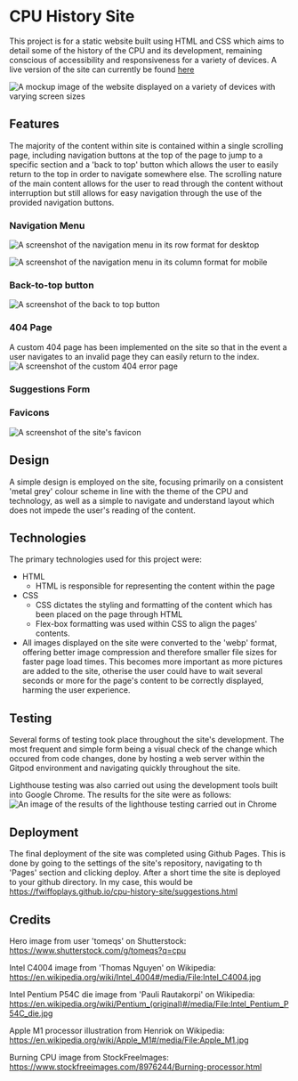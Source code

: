 # CPU History Site

This project is for a static website built using HTML and CSS which aims to detail some of the history of the CPU and its development, remaining conscious of accessibility and responsiveness for a variety of devices.
A live version of the site can currently be found [here](https://fwiffoplays.github.io/cpu-history-site/)

![A mockup image of the website displayed on a variety of devices with varying screen sizes](assets/images/readme/Mockup.webp)
## Features

The majority of the content within site is contained within a single scrolling page, including navigation buttons at the top of the page to jump to a specific section and a 'back to top' button which allows the user to easily return to the top in order to navigate somewhere else. The scrolling nature of the main content allows for the user to read through the content without interruption but still allows for easy navigation through the use of the provided navigation buttons.

### Navigation Menu

![A screenshot of the navigation menu in its row format for desktop](assets/images/readme/Nav_Bar_Row.webp)


![A screenshot of the navigation menu in its column format for mobile](assets/images/readme/Nav_Bar_Column.webp)
### Back-to-top button
![A screenshot of the back to top button](assets/images/readme/Back_To_Top.webp)
### 404 Page
A custom 404 page has been implemented on the site so that in the event a user navigates to an invalid page they can easily return to the index.
![A screenshot of the custom 404 error page](assets/images/readme/404_Image.webp)
### Suggestions Form

### Favicons
![A screenshot of the site's favicon](assets/images/readme/Favicons.webp)

## Design

A simple design is employed on the site, focusing primarily on a consistent 'metal grey' colour scheme in line with the theme of the CPU and technology, as well as a simple to navigate and understand layout which does not impede the user's reading of the content.


## Technologies

The primary technologies used for this project were:

- HTML
  - HTML is responsible for representing the content within the page
- CSS
  - CSS dictates the styling and formatting of the content which has been placed on the page through HTML
  - Flex-box formatting was used within CSS to align the pages' contents.
- All images displayed on the site were converted to the 'webp' format, offering better image compression and therefore smaller file sizes for faster page load times. This becomes more important as more pictures are added to the site, otherise the user could have to wait several seconds or more for the page's content to be correctly displayed, harming the user experience.


## Testing

Several forms of testing took place throughout the site's development. The most frequent and simple form being a visual check of the change which occured from code changes, done by hosting a web server within the Gitpod environment and navigating quickly throughout the site.

Lighthouse testing was also carried out using the development tools built into Google Chrome. The results for the site were as follows:
![An image of the results of the lighthouse testing carried out in Chrome](assets/images/readme/Lighthouse_Results_1.webp)
## Deployment

The final deployment of the site was completed using Github Pages. This is done by going to the settings of the site's repository, navigating to th 'Pages' section and clicking deploy. After a short time the site is deployed to your github directory. In my case, this would be 
https://fwiffoplays.github.io/cpu-history-site/suggestions.html




## Credits

Hero image from user 'tomeqs' on Shutterstock: https://www.shutterstock.com/g/tomeqs?q=cpu

Intel C4004 image from 'Thomas Nguyen' on Wikipedia: https://en.wikipedia.org/wiki/Intel_4004#/media/File:Intel_C4004.jpg

Intel Pentium P54C die image from 'Pauli Rautakorpi' on Wikipedia: https://en.wikipedia.org/wiki/Pentium_(original)#/media/File:Intel_Pentium_P54C_die.jpg

Apple M1 processor illustration from Henriok on Wikipedia: https://en.wikipedia.org/wiki/Apple_M1#/media/File:Apple_M1.jpg

Burning CPU image from StockFreeImages: https://www.stockfreeimages.com/8976244/Burning-processor.html